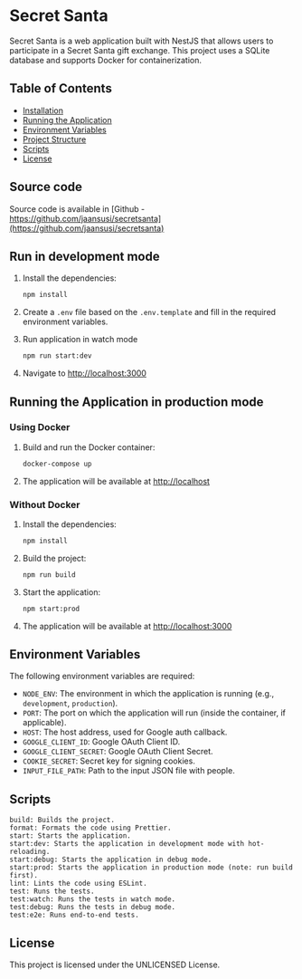 # Secret Santa

Secret Santa is a web application built with NestJS that allows users to participate in a Secret Santa gift exchange.
This project uses a SQLite database and supports Docker for containerization.

## Table of Contents

- [Installation](#installation)
- [Running the Application](#running-the-application)
- [Environment Variables](#environment-variables)
- [Project Structure](#project-structure)
- [Scripts](#scripts)
- [License](#license)

## Source code

Source code is available in [Github - https://github.com/jaansusi/secretsanta](https://github.com/jaansusi/secretsanta)

## Run in development mode

1. Install the dependencies:
    ```sh
    npm install
    ```

2. Create a `.env` file based on the `.env.template` and fill in the required environment variables.

3. Run application in watch mode
    ```sh
    npm run start:dev
    ```

4. Navigate to [http://localhost:3000](http://localhost:3000)

## Running the Application in production mode

### Using Docker

1. Build and run the Docker container:
    ```sh
    docker-compose up
    ```

2. The application will be available at [http://localhost](http://localhost)

### Without Docker


1. Install the dependencies:
    ```sh
    npm install
    ```

2. Build the project:
    ```sh
    npm run build
    ```

2. Start the application:
    ```sh
    npm start:prod
    ```

3. The application will be available at [http://localhost:3000](http://localhost:3000)

## Environment Variables

The following environment variables are required:

- `NODE_ENV`: The environment in which the application is running (e.g., `development`, `production`).
- `PORT`: The port on which the application will run (inside the container, if applicable).
- `HOST`: The host address, used for Google auth callback.
- `GOOGLE_CLIENT_ID`: Google OAuth Client ID.
- `GOOGLE_CLIENT_SECRET`: Google OAuth Client Secret.
- `COOKIE_SECRET`: Secret key for signing cookies.
- `INPUT_FILE_PATH`: Path to the input JSON file with people.

## Scripts

    build: Builds the project.
    format: Formats the code using Prettier.
    start: Starts the application.
    start:dev: Starts the application in development mode with hot-reloading.
    start:debug: Starts the application in debug mode.
    start:prod: Starts the application in production mode (note: run build first).
    lint: Lints the code using ESLint.
    test: Runs the tests.
    test:watch: Runs the tests in watch mode.
    test:debug: Runs the tests in debug mode.
    test:e2e: Runs end-to-end tests.

## License
This project is licensed under the UNLICENSED License.
